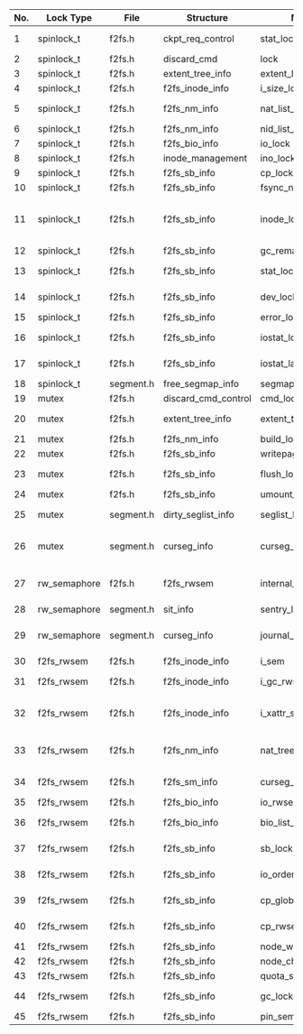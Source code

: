 | No. | Lock Type    | File      | Structure           | Member name               | Comment                                                         | Usage                                                |
| --- | ------------ | --------- | ------------------- | ------------------------- | --------------------------------------------------------------- | ---------------------------------------------------- |
| 1   | spinlock_t   | f2fs.h    | ckpt_req_control    | stat_lock                 | lock for below checkpoint time stats                            | [Link](./spinlock_t.md#spinlock_t-stat_lock)         |
| 2   | spinlock_t   | f2fs.h    | discard_cmd         | lock                      | for state updating                                              | [Link](./spinlock_t.md#spinlock_t-discard_cmd)       |
| 3   | spinlock_t   | f2fs.h    | extent_tree_info    | extent_lock               | locking extent lru list                                         | [Link](./spinlock_t.md#spinlock_t-extent_tree_info)  |
| 4   | spinlock_t   | f2fs.h    | f2fs_inode_info     | i_size_lock               | protect last_disk_size                                          | [Link](./spinlock_t.md#spinlock_t-i_size_lock)       |
| 5   | spinlock_t   | f2fs.h    | f2fs_nm_info        | nat_list_lock             | protect clean nat entry list                                    |                                                      |
| 6   | spinlock_t   | f2fs.h    | f2fs_nm_info        | nid_list_lock             | protect nid lists ops                                           |                                                      |
| 7   | spinlock_t   | f2fs.h    | f2fs_bio_info       | io_lock                   | serialize DATAIOs                                               |                                                      |
| 8   | spinlock_t   | f2fs.h    | inode_management    | ino_lock                  | for ino entry lock                                              |                                                      |
| 9   | spinlock_t   | f2fs.h    | f2fs_sb_info        | cp_lock                   | for flag in ckpt                                                |                                                      |
| 10  | spinlock_t   | f2fs.h    | f2fs_sb_info        | fsync_node_lock           | for node entry lock                                             |                                                      |
| 11  | spinlock_t   | f2fs.h    | f2fs_sb_info        | inode_lock[NR_INODE_TYPE] | for dirty inode list lock (DIR_INODE / FILE_INODE / DIRTY_META) |                                                      |
| 12  | spinlock_t   | f2fs.h    | f2fs_sb_info        | gc_remaining_trials_lock  |                                                                 |                                                      |
| 13  | spinlock_t   | f2fs.h    | f2fs_sb_info        | stat_lock                 | lock for stat operations                                        | [Link](./spinlock_t.md#spinlock_t-stat_lock-1)       |
| 14  | spinlock_t   | f2fs.h    | f2fs_sb_info        | dev_lock                  | For multi devices & protect dirty_device                        |                                                      |
| 15  | spinlock_t   | f2fs.h    | f2fs_sb_info        | error_lock                | protect errors array                                            |                                                      |
| 16  | spinlock_t   | f2fs.h    | f2fs_sb_info        | iostat_lock               | #ifdef CONFIG_F2FS_IOSTAT                                       |                                                      |
| 17  | spinlock_t   | f2fs.h    | f2fs_sb_info        | iostat_lat_lock           | #ifdef CONFIG_F2FS_IOSTAT                                       |                                                      |
| 18  | spinlock_t   | segment.h | free_segmap_info    | segmap_lock               | free segmap lock                                                |                                                      |
| 19  | mutex        | f2fs.h    | discard_cmd_control | cmd_lock                  |                                                                 | [Link](./mutex.md#mutex-cmd_lock)                    |
| 20  | mutex        | f2fs.h    | extent_tree_info    | extent_tree_lock          | locking extent radix tree                                       | [Link](./mutex.md#mutex-extent_tree_lock)            |
| 21  | mutex        | f2fs.h    | f2fs_nm_info        | build_lock                | lock for build free nids                                        | [Link](./mutex.md#mutex-build_lock)                  |
| 22  | mutex        | f2fs.h    | f2fs_sb_info        | writepages                | mutex for writepages()                                          | [Link](./mutex.md#writepages)                        |
| 23  | mutex        | f2fs.h    | f2fs_sb_info        | flush_lock                | for inode management & for flush exclusion                      |                                                      |
| 24  | mutex        | f2fs.h    | f2fs_sb_info        | umount_mutex              | For shrinker support                                            |                                                      |
| 25  | mutex        | segment.h | dirty_seglist_info  | seglist_lock              | lock for segment bitmaps                                        |                                                      |
| 26  | mutex        | segment.h | curseg_info         | curseg_mutex              | for active log information & lock for consistency               |                                                      |
| 27  | rw_semaphore | f2fs.h    | f2fs_rwsem          | internal_rwsem            | f2fs rw_sem wrapper for unfair to readers (option               |                                                      |
| 28  | rw_semaphore | segment.h | sit_info            | sentry_lock               | to protect SIT cache                                            |                                                      |
| 29  | rw_semaphore | segment.h | curseg_info         | journal_rwsem             | for active log information & protect journal area               | [Link](./rw_semaphore.md#rw_semaphore-journal_rwsem) |
| 30  | f2fs_rwsem   | f2fs.h    | f2fs_inode_info     | i_sem                     | protect fi info                                                 |                                                      |
| 31  | f2fs_rwsem   | f2fs.h    | f2fs_inode_info     | i_gc_rwsem[2]             | avoid racing between foreground op and gc                       |                                                      |
| 32  | f2fs_rwsem   | f2fs.h    | f2fs_inode_info     | i_xattr_sem               | avoid racing between reading and changing EAs                   |                                                      |
| 33  | f2fs_rwsem   | f2fs.h    | f2fs_nm_info        | nat_tree_lock             | NAT cache management & protect nat entry tree                   |                                                      |
| 34  | f2fs_rwsem   | f2fs.h    | f2fs_sm_info        | curseg_lock               | for preventing curseg change                                    |                                                      |
| 35  | f2fs_rwsem   | f2fs.h    | f2fs_bio_info       | io_rwsem                  | blocking op for bio                                             |                                                      |
| 36  | f2fs_rwsem   | f2fs.h    | f2fs_bio_info       | bio_list_lock             | lock to protect bio entry list                                  |                                                      |
| 37  | f2fs_rwsem   | f2fs.h    | f2fs_sb_info        | sb_lock                   | lock for raw super block                                        |                                                      |
| 38  | f2fs_rwsem   | f2fs.h    | f2fs_sb_info        | io_order_lock             | keep migration IO order for LFS mode                            |                                                      |
| 39  | f2fs_rwsem   | f2fs.h    | f2fs_sb_info        | cp_global_sem             | checkpoint procedure lock                                       |                                                      |
| 40  | f2fs_rwsem   | f2fs.h    | f2fs_sb_info        | cp_rwsem                  | blocking FS operations                                          |                                                      |
| 41  | f2fs_rwsem   | f2fs.h    | f2fs_sb_info        | node_write                | locking node writes                                             |                                                      |
| 42  | f2fs_rwsem   | f2fs.h    | f2fs_sb_info        | node_change               | locking node change                                             |                                                      |
| 43  | f2fs_rwsem   | f2fs.h    | f2fs_sb_info        | quota_sem                 | blocking cp for flags                                           |                                                      |
| 44  | f2fs_rwsem   | f2fs.h    | f2fs_sb_info        | gc_lock                   | for cleaning operations                                         |                                                      |
| 45  | f2fs_rwsem   | f2fs.h    | f2fs_sb_info        | pin_sem                   | for pinned files                                                |                                                      |
